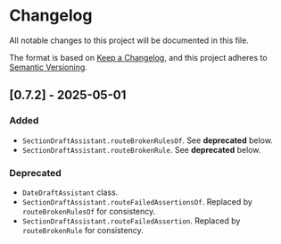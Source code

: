 # Changelog

All notable changes to this project will be documented in this file.

The format is based on [Keep a Changelog](https://keepachangelog.com/en/1.1.0/),
and this project adheres to [Semantic Versioning](https://semver.org/spec/v2.0.0.html).

<!-- ## [Unreleased] -->

## [0.7.2] - 2025-05-01

### Added

- `SectionDraftAssistant.routeBrokenRulesOf`. See **deprecated** below.
- `SectionDraftAssistant.routeBrokenRule`. See **deprecated** below.

### Deprecated

- `DateDraftAssistant` class.
- `SectionDraftAssistant.routeFailedAssertionsOf`. Replaced by `routeBrokenRulesOf`
  for consistency.
- `SectionDraftAssistant.routeFailedAssertion`. Replaced by `routeBrokenRule`
  for consistency.
